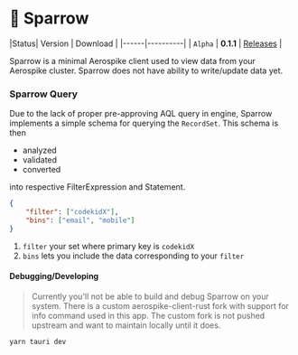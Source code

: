 # 🦅 Sparrow

|Status| Version | Download |
|------|----------|
| `Alpha` | **0.1.1** | [Releases](https://github.com/codekidX/sparrow/releases) |

Sparrow is a minimal Aerospike client used to view data from your Aerospike
cluster. Sparrow does not have ability to write/update data yet. 


### Sparrow Query

Due to the lack of proper pre-approving AQL query in engine, Sparrow implements
a simple schema for querying the `RecordSet`. This schema is then 
- analyzed
- validated
- converted

into respective FilterExpression and Statement.

```json
{
    "filter": ["codekidX"],
    "bins": ["email", "mobile"]
}
```

1. `filter` your set where primary key is `codekidX`
2. `bins` lets you include the data corresponding to your `filter`

#### Debugging/Developing

> Currently you'll not be able to build and debug Sparrow on your system.
> There is a custom aerospike-client-rust fork with support for info command
> used in this app. The custom fork is not pushed upstream and want to maintain
> locally until it does.

```bash
yarn tauri dev
```